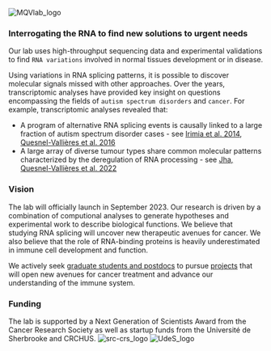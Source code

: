 ![MQVlab_logo](/img/lab_logo_main.png)
### Interrogating the RNA to find new solutions to urgent needs
Our lab uses high-throughput sequencing data and experimental validations
to find `RNA variations` involved in normal tissues development or in disease.

Using variations in RNA splicing patterns, it is possible to discover molecular
signals missed with other approaches. Over the years, transcriptomic analyses
have provided key insight on questions encompassing the fields of
`autism spectrum disorders` and `cancer`. For example, transcriptomic
analyses revealed that:
&nbsp;
- A program of alternative RNA splicing events is causally linked to a large
fraction of autism spectrum disorder cases - see [Irimia et al. 2014](https://www.sciencedirect.com/science/article/pii/S0092867414015128?via%3Dihub), [Quesnel-Vallières et al. 2016](https://www.sciencedirect.com/science/article/pii/S1097276516308061?via%3Dihub)
- A large array of diverse tumour types share common molecular patterns
characterized by the deregulation of RNA processing - see [Jha, Quesnel-Vallières et al. 2022](https://genomebiology.biomedcentral.com/articles/10.1186/s13059-022-02681-3)


### Vision
The lab will officially launch in September 2023. Our research is driven by a combination of
computional analyses to generate hypotheses and experimental work to describe biological
functions. We believe that studying RNA splicing will uncover new therapeutic avenues for
cancer. We also believe that the role of RNA-binding proteins is heavily underestimated in
immune cell development and function.

We actively seek [graduate students and postdocs](/positions/)
to pursue [projects](/projects/) that will open new avenues for cancer treatment and
advance our understanding of the immune system.


### Funding
The lab is supported by a Next Generation of Scientists Award from the Cancer Research
Society as well as startup funds from the Université de Sherbrooke and CRCHUS.
![src-crs_logo](/img/SRC-CRS_logo.png)
![UdeS_logo](/img/UdeS_logo.png)
